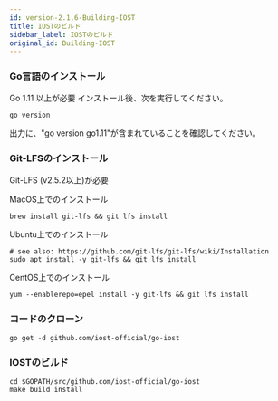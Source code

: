 ```yaml
---
id: version-2.1.6-Building-IOST
title: IOSTのビルド
sidebar_label: IOSTのビルド
original_id: Building-IOST
---
```

### Go言語のインストール
Go 1.11 以上が必要
インストール後、次を実行してください。
```
go version
```
出力に、"go version go1.11"が含まれていることを確認してください。

### Git-LFSのインストール
Git-LFS (v2.5.2以上)が必要

MacOS上でのインストール
```
brew install git-lfs && git lfs install
```
Ubuntu上でのインストール
```
# see also: https://github.com/git-lfs/git-lfs/wiki/Installation
sudo apt install -y git-lfs && git lfs install
```

CentOS上でのインストール
```
yum --enablerepo=epel install -y git-lfs && git lfs install
```

### コードのクローン

```
go get -d github.com/iost-official/go-iost
```

### IOSTのビルド
```
cd $GOPATH/src/github.com/iost-official/go-iost
make build install
```
